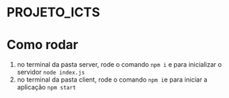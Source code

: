 # PROJETO_ICTS

# Como rodar

1. no terminal da pasta server, rode o comando `npm i` e para inicializar o servidor `node index.js` 
2. no terminal da pasta client, rode o comando `npm i`e para iniciar a aplicação `npm start`
